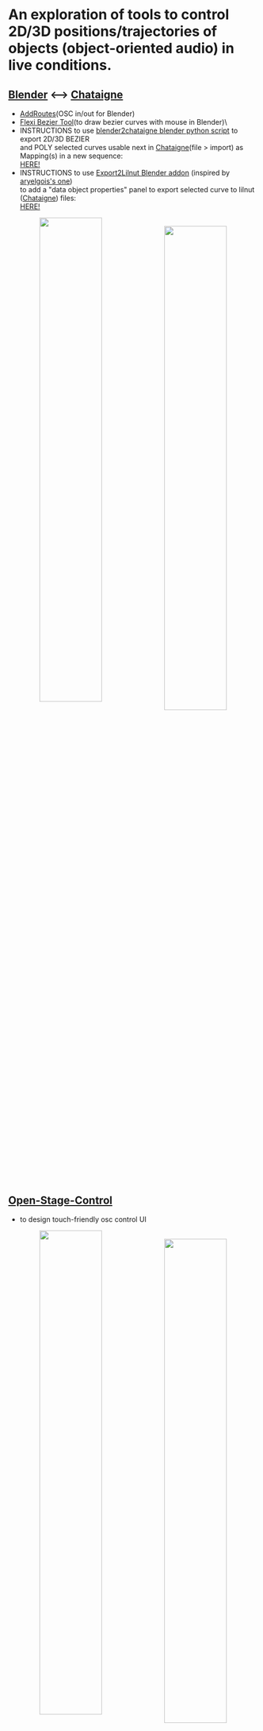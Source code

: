 #  An exploration of tools to control 2D/3D positions/trajectories of objects (object-oriented audio) in live conditions.
## [Blender](https://www.blender.org/) <--> [Chataigne](http://benjamin.kuperberg.fr/chataigne) 
+  [AddRoutes](http://www.jpfep.net/pages/addroutes/)(OSC in/out for Blender) 
+  [Flexi Bezier Tool](https://github.com/shspage/blenderbezierutils)(to draw bezier curves with mouse in Blender)\
+  INSTRUCTIONS to use [blender2chataigne blender python script](../master/blender_files/blender_scripts) to export 2D/3D BEZIER\
   and POLY selected curves usable next in [Chataigne](https://benjamin.kuperberg.fr/chataigne/fr)(file > import) as Mapping(s) in a new sequence:\
   [HERE!](https://github.com/dewiweb/chataigne_spatiale/wiki/Blender-Tutorials)
+  INSTRUCTIONS to use [Export2Lilnut Blender addon](../master/blender_files/blender_scripts/Export2Lilnut_addon.py) 
   (inspired by [aryelgois's one](https://github.com/aryelgois/blender-curve-to-svg)) \
   to add a "data object properties" panel to export selected curve to lilnut ([Chataigne](https://benjamin.kuperberg.fr/chataigne/fr)) files: \
   [HERE!](https://github.com/dewiweb/chataigne_spatiale/wiki/Blender-Tutorials)
<p align="center">
<img style=" float:left; width:50%" src="https://user-images.githubusercontent.com/3625655/117938092-f36b4000-b306-11eb-8299-176251e8b213.png" width="45%">
&nbsp;
<img style=" float:left; width:50%" src="https://user-images.githubusercontent.com/3625655/117030296-c06dee80-acff-11eb-867e-792de90fc4b5.gif" width="45%">
</p>

## [Open-Stage-Control](https://openstagecontrol.ammd.net/)
+ to design touch-friendly osc control UI
<p align="center">
<img style=" float:left; width:50%" src="https://user-images.githubusercontent.com/3625655/117117331-b8f62600-ad8f-11eb-8ab2-588eb42b116a.png" width="45%">
&nbsp;
<img style=" float:left; width:50%" src="https://user-images.githubusercontent.com/3625655/117154476-2ae46480-adbc-11eb-9979-6f24310feb0b.png" width="45%">
</p>

## For [HOLOPHONIX](http://holophonix.xyz/) audio processor and its [designer](http://holophonix.xyz/designer/)
+ by [AMADEUSLAB](http://amadeusaudio.fr) with [IRCAM](https://www.ircam.fr/) inside!
<p align="center">
<img src="https://user-images.githubusercontent.com/3625655/117127100-f52f8380-ad9b-11eb-8428-a68ca44ecd5d.gif" width="45%">
</p>

## Use 6DOF 3DCONNEXION SpaceMouse Compact as audio-object controller (OSC) --> https://github.com/dewiweb/MCxOSCnext

&nbsp;


